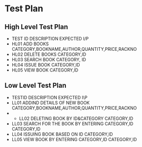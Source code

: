 # Test Plan
## High Level Test Plan
* TEST ID	DESCRIPTION	EXPECTED I/P
* HL01	ADD BOOKS	CATEGORY,BOOKNAME,AUTHOR,QUANTITY,PRICE,RACKNO
* HL02	DELETE BOOKS	CATEGORY,ID
* HL03	SEARCH BOOK	CATEGORY, ID
* HL04	ISSUE BOOK	CATEGORY,ID
* HL05	VIEW BOOK	CATEGORY,ID

## Low Level Test Plan
* TESTID	DESCRIPTION	EXPECTED I\P
* LL01	ADDIND DETAILS OF NEW BOOK	CATEGORY,BOOKNAME,AUTHOR,QUANTITY,PRICE,RACKNO
* * LL02	DELETING BOOK BY ID&CATEGORY	CATEGORY,ID
* LL03	SEARCH FOR THE BOOK BY ENTERING CATEGORY,ID	CATEGORY,ID
* LL04	ISSUING BOOK BASED ON ID	CATEGORY,ID
* LL05	VIEW BOOK BY ENTERING CATEGORY,ID	CATEGORY,ID
